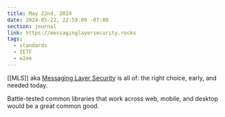 ```yaml
---
title: May 22nd, 2024
date: 2024-05-22, 22:59:09 -07:00
section: journal
link: https://messaginglayersecurity.rocks
tags:
  - standards
  - IETF
  - e2ee
---
```

[[MLS]] aka [Messaging Layer Security](https://messaginglayersecurity.rocks/) is all of: the right choice, early, and needed today. 

Battle-tested common libraries that work across web, mobile, and desktop would be a great common good. 